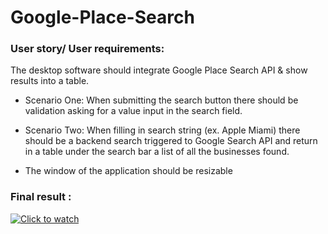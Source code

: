 # Google-Place-Search

### User story/ User requirements:

The desktop software should integrate Google Place Search API & show results into a table.
* Scenario One: When submitting the search button there should be validation asking for a value input in the search field.

* Scenario Two: When filling in search string (ex. Apple Miami) there should be a backend search triggered to Google Search API and return in a table under the search bar a list   of all the businesses found.

* The window of the application should be resizable


### Final result :

[![Click to watch](doc/Screenshot_18.png)](https://www.youtube.com/watch?v=CBoL_2pau-4 "Click here to watch")
